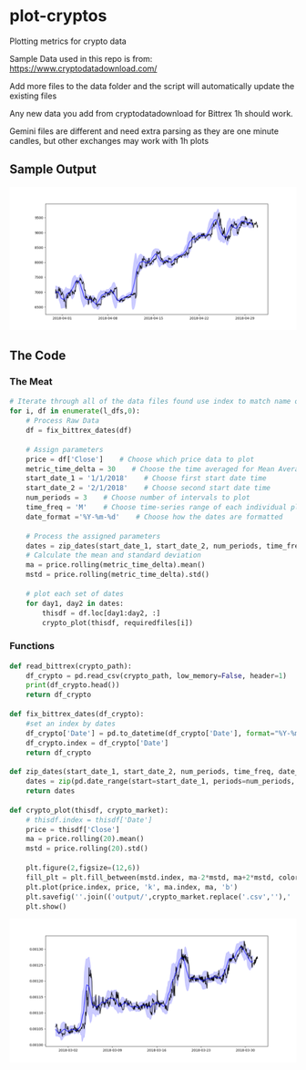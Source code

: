 # plot-cryptos
Plotting metrics for crypto data

Sample Data used in this repo is from: https://www.cryptodatadownload.com/

Add more files to the data folder and the script will automatically update the existing files

Any new data you add from cryptodatadownload for Bittrex 1h should work.

Gemini files are different and need extra parsing as they are one minute candles, but other exchanges may work with 1h plots

## Sample Output

![Crypto Plot Sample](./output/Bittrex_BTCUSD_1h_2018-04-30_23-00-00_to_2018-03-31_00-00-00.png)

## The Code
### The Meat
```Python
# Iterate through all of the data files found use index to match name of input file
for i, df in enumerate(l_dfs,0):
    # Process Raw Data
    df = fix_bittrex_dates(df)

    # Assign parameters
    price = df['Close']    # Choose which price data to plot
    metric_time_delta = 30    # Choose the time averaged for Mean Average and Mean Standard Deviation
    start_date_1 = '1/1/2018'    # Choose first start date time
    start_date_2 = '2/1/2018'    # Choose second start date time
    num_periods = 3    # Choose number of intervals to plot
    time_freq = 'M'    # Choose time-series range of each individual plot
    date_format ='%Y-%m-%d'    # Choose how the dates are formatted
    
    # Process the assigned parameters 
    dates = zip_dates(start_date_1, start_date_2, num_periods, time_freq, date_format)
    # Calculate the mean and standard deviation
    ma = price.rolling(metric_time_delta).mean()
    mstd = price.rolling(metric_time_delta).std()

    # plot each set of dates
    for day1, day2 in dates:
        thisdf = df.loc[day1:day2, :]
        crypto_plot(thisdf, requiredfiles[i])

```

### Functions

```Python
def read_bittrex(crypto_path):
    df_crypto = pd.read_csv(crypto_path, low_memory=False, header=1)
    print(df_crypto.head())
    return df_crypto

def fix_bittrex_dates(df_crypto):
    #set an index by dates
    df_crypto['Date'] = pd.to_datetime(df_crypto['Date'], format="%Y-%m-%d %I-%p", errors='coerce')
    df_crypto.index = df_crypto['Date']
    return df_crypto

def zip_dates(start_date_1, start_date_2, num_periods, time_freq, date_format):
    dates = zip(pd.date_range(start=start_date_1, periods=num_periods, freq=time_freq).format(formatter=lambda x: x.strftime(date_format)),pd.date_range(start=start_date_2, periods=num_periods, freq=time_freq).format(formatter=lambda x: x.strftime(date_format)))
    return dates

def crypto_plot(thisdf, crypto_market):
    # thisdf.index = thisdf['Date']
    price = thisdf['Close']
    ma = price.rolling(20).mean()
    mstd = price.rolling(20).std()

    plt.figure(2,figsize=(12,6))
    fill_plt = plt.fill_between(mstd.index, ma-2*mstd, ma+2*mstd, color='b', alpha=0.2)
    plt.plot(price.index, price, 'k', ma.index, ma, 'b')
    plt.savefig(''.join(('output/',crypto_market.replace('.csv',''),' ',str(pd.to_datetime(thisdf.Date.values[0])).replace(':','-'), ' to ',str(pd.to_datetime(thisdf.Date.values[-1])),'.png')).replace(':','-').replace(' ','_'))
    plt.show()
```

![Crypto Plot Sample](./output/Bittrex_XRPETH_1h_2018-03-31_23-00-00_to_2018-02-28_00-00-00.png)
